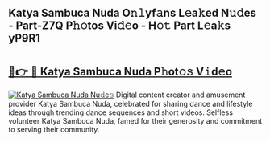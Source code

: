 ## Katya Sambuca Nuda O𝚗𝚕yf𝚊ns L𝚎a𝚔ed N𝚞𝚍es - Part-Z7Q P𝚑𝚘tos Vi𝚍𝚎o - H𝚘𝚝 Part L𝚎a𝚔s yP9R1

# <h2><a href="http://kff4r6i.oniu.top/?m=Katya+Sambuca+Nuda">🔗👉 🔴 Katya Sambuca Nuda P𝚑ot𝚘𝚜 V𝚒d𝚎o</a></h2>

[![Katya Sambuca Nuda Nu𝚍e𝚜](https://i.imgur.com/0qMVB7G.gif)](http://kff4r6i.oniu.top/?m=Katya+Sambuca+Nuda)
Digital content creator and amusement provider Katya Sambuca Nuda, celebrated for sharing dance and lifestyle ideas through trending dance sequences and short videos. Selfless volunteer Katya Sambuca Nuda, famed for their generosity and commitment to serving their community.  
